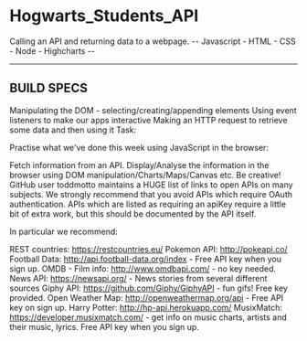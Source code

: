 # Hogwarts_Students_API

Calling an API and returning data to a webpage.
-- Javascript - HTML - CSS - Node - Highcharts --


_____________
 BUILD SPECS
-------------

Manipulating the DOM - selecting/creating/appending elements
Using event listeners to make our apps interactive
Making an HTTP request to retrieve some data and then using it
Task:

Practise what we've done this week using JavaScript in the browser:

Fetch information from an API.
Display/Analyse the information in the browser using DOM manipulation/Charts/Maps/Canvas etc. Be creative!
GitHub user toddmotto maintains a HUGE list of links to open APIs on many subjects. We strongly recommend that you avoid APIs which require OAuth authentication. APIs which are listed as requiring an apiKey require a little bit of extra work, but this should be documented by the API itself.

In particular we recommend:

REST countries: https://restcountries.eu/
Pokemon API: http://pokeapi.co/
Football Data: http://api.football-data.org/index - Free API key when you sign up.
OMDB - Film info: http://www.omdbapi.com/ - no key needed.
News API: https://newsapi.org/ - News stories from several different sources
Giphy API: https://github.com/Giphy/GiphyAPI - fun gifs! Free key provided.
Open Weather Map: http://openweathermap.org/api - Free API key on sign up.
Harry Potter: http://hp-api.herokuapp.com/
MusixMatch: https://developer.musixmatch.com/ - get info on music charts, artists and their music, lyrics. Free API key when you sign up.
